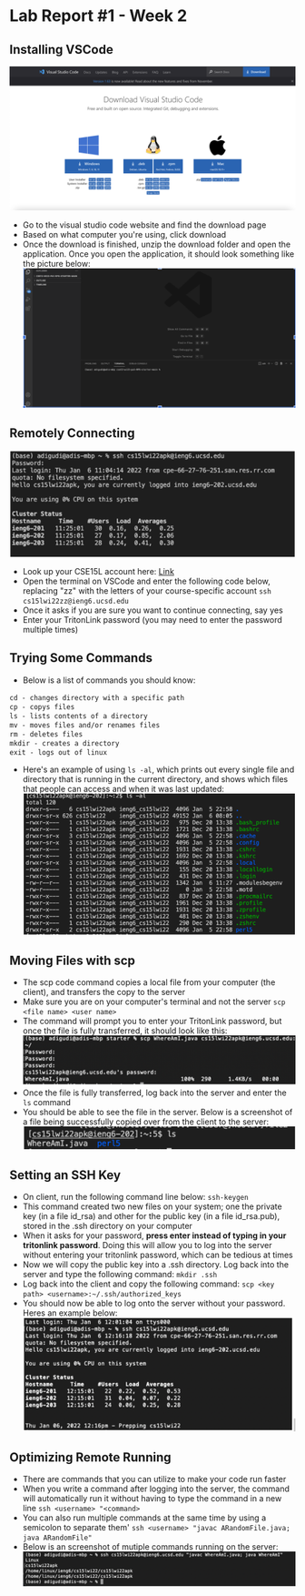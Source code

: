 # Lab Report #1 - Week 2

## Installing VSCode
![Image](/images/VSCode.png)
* Go to the visual studio code website and find the download page
* Based on what computer you're using, click download
* Once the download is finished, unzip the download folder and open the application. Once you open the application, it should look something like the picture below:
![Image](/images/VSCodeOpen.png)

## Remotely Connecting
![Image](/images/RemoteConnect.png)
* Look up your CSE15L account here: [Link](https://sdacs.ucsd.edu/~icc/index.php)
* Open the terminal on VSCode and enter the following code below, replacing "zz" with the letters of your course-specific account
`ssh cs15lwi22zz@ieng6.ucsd.edu`
* Once it asks if you are sure you want to continue connecting, say yes
* Enter your TritonLink password (you may need to enter the password multiple times)

## Trying Some Commands
* Below is a list of commands you should know:
```
cd - changes directory with a specific path
cp - copys files
ls - lists contents of a directory
mv - moves files and/or renames files
rm - deletes files
mkdir - creates a directory
exit - logs out of linux
```
* Here's an example of using `ls -al`, which prints out every single file and directory that is running in the current directory, and shows which files that people can access and when it was last updated:
![Image](/images/TryingSomeCommands.png)

## Moving Files with scp
* The scp code command copies a local file from your computer (the client), and transfers the copy to the server
* Make sure you are on your computer's terminal and not the server
`scp <file name> <user name>`
* The command will prompt you to enter your TritonLink password, but once the file is fully transferred, it should look like this:
![Image](/images/SCP.png)
* Once the file is fully transferred, log back into the server and enter the `ls` command
* You should be able to see the file in the server. Below is a screenshot of a file being successfully copied over from the client to the server:
![Image](/images/SCP-LS.png)

## Setting an SSH Key
* On client, run the following command line below:
`ssh-keygen`
* This command created two new files on your system; one the private key (in a file id_rsa) and other for the public key (in a file id_rsa.pub), stored in the .ssh directory on your computer
* When it asks for your password, **press enter instead of typing in your tritonlink password**. Doing this will allow you to log into the server without entering your tritonlink password, which can be tedious at times
* Now we will copy the public key into a .ssh directory. Log back into the server and type the following command:
`mkdir .ssh`
* Log back into the client and copy the following command:
`scp <key path> <username>:~/.ssh/authorized_keys`
* You should now be able to log onto the server without your password. Heres an example below:
![Image](/images/SSHKey.png)

## Optimizing Remote Running
* There are commands that you can utilize to make your code run faster
* When you write a command after logging into the server, the command will automatically run it without having to type the command in a new line
`ssh <username> "<command>`
* You can also run multiple commands at the same time by using a semicolon to separate them' 
`ssh <username> "javac ARandomFile.java; java ARandomFile"`
* Below is an screenshot of mutiple commands running on the server:
![Image](/images/OptimizingRemoteRunning.png)
